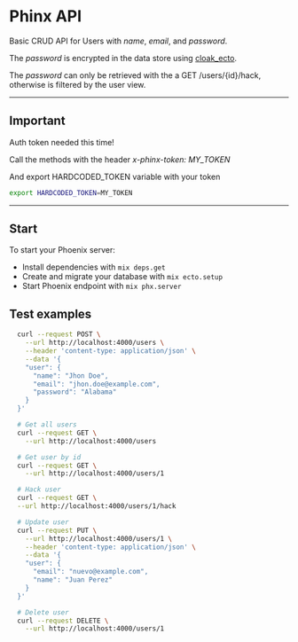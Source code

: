 # Phinx API

Basic CRUD API for Users with _name_, _email_, and _password_.

The _password_ is encrypted in the data store using [cloak_ecto](https://hexdocs.pm/cloak_ecto/readme.html).

The _password_ can only be retrieved with the a GET /users/{id}/hack, otherwise is
filtered by the user view.

---
## Important

 Auth token needed this time!

 Call the methods with the header _x-phinx-token: MY\_TOKEN_

 And export HARDCODED_TOKEN variable with your token
 ```bash
 export HARDCODED_TOKEN=MY_TOKEN
 ```
---

## Start

To start your Phoenix server:

  * Install dependencies with `mix deps.get`
  * Create and migrate your database with `mix ecto.setup`
  * Start Phoenix endpoint with `mix phx.server`

## Test examples

```bash
  curl --request POST \
    --url http://localhost:4000/users \
    --header 'content-type: application/json' \
    --data '{
    "user": {
      "name": "Jhon Doe",
      "email": "jhon.doe@example.com",
      "password": "Alabama"
    }
  }'
```

```bash
  # Get all users
  curl --request GET \
    --url http://localhost:4000/users

  # Get user by id
  curl --request GET \
    --url http://localhost:4000/users/1

  # Hack user
  curl --request GET \
  --url http://localhost:4000/users/1/hack
```

```bash
  # Update user
  curl --request PUT \
    --url http://localhost:4000/users/1 \
    --header 'content-type: application/json' \
    --data '{
    "user": {
      "email": "nuevo@example.com",
      "name": "Juan Perez"
    }
  }'

  # Delete user
  curl --request DELETE \
    --url http://localhost:4000/users/1
```